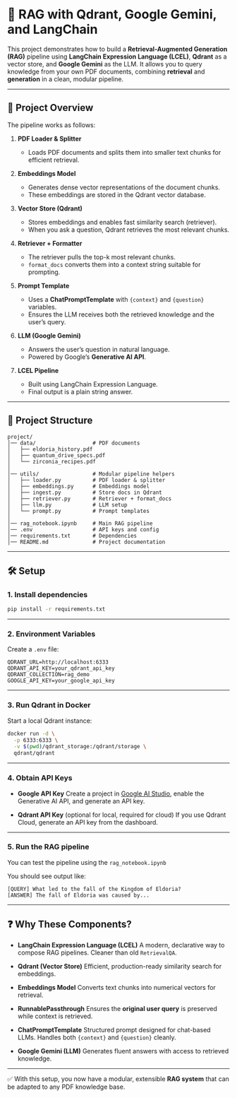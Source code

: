 # 📘 RAG with Qdrant, Google Gemini, and LangChain

This project demonstrates how to build a **Retrieval-Augmented Generation (RAG)** pipeline using **LangChain Expression Language (LCEL)**, **Qdrant** as a vector store, and **Google Gemini** as the LLM. It allows you to query knowledge from your own PDF documents, combining **retrieval** and **generation** in a clean, modular pipeline.

---

## 🚀 Project Overview

The pipeline works as follows:

1. **PDF Loader & Splitter**

   * Loads PDF documents and splits them into smaller text chunks for efficient retrieval.

2. **Embeddings Model**

   * Generates dense vector representations of the document chunks.
   * These embeddings are stored in the Qdrant vector database.

3. **Vector Store (Qdrant)**

   * Stores embeddings and enables fast similarity search (retriever).
   * When you ask a question, Qdrant retrieves the most relevant chunks.

4. **Retriever + Formatter**

   * The retriever pulls the top-k most relevant chunks.
   * `format_docs` converts them into a context string suitable for prompting.

5. **Prompt Template**

   * Uses a **ChatPromptTemplate** with `{context}` and `{question}` variables.
   * Ensures the LLM receives both the retrieved knowledge and the user’s query.

6. **LLM (Google Gemini)**

   * Answers the user’s question in natural language.
   * Powered by Google’s **Generative AI API**.

7. **LCEL Pipeline**

   * Built using LangChain Expression Language.
   * Final output is a plain string answer.

---

## 📂 Project Structure

```
project/
│── data/                  # PDF documents
│   ├── eldoria_history.pdf
│   ├── quantum_drive_specs.pdf
│   └── zirconia_recipes.pdf
│
│── utils/                 # Modular pipeline helpers
│   ├── loader.py          # PDF loader & splitter
│   ├── embeddings.py      # Embeddings model
│   ├── ingest.py          # Store docs in Qdrant
│   ├── retriever.py       # Retriever + format_docs
│   ├── llm.py             # LLM setup
│   └── prompt.py          # Prompt templates
│
│── rag_notebook.ipynb     # Main RAG pipeline
│── .env                   # API keys and config
│── requirements.txt       # Dependencies
│── README.md              # Project documentation
```

---

## 🛠️ Setup

### 1. Install dependencies

```bash
pip install -r requirements.txt
```

---

### 2. Environment Variables

Create a `.env` file:

```env
QDRANT_URL=http://localhost:6333
QDRANT_API_KEY=your_qdrant_api_key
QDRANT_COLLECTION=rag_demo
GOOGLE_API_KEY=your_google_api_key
```

---

### 3. Run Qdrant in Docker

Start a local Qdrant instance:

```bash
docker run -d \
  -p 6333:6333 \
  -v $(pwd)/qdrant_storage:/qdrant/storage \
  qdrant/qdrant
```

---

### 4. Obtain API Keys

* **Google API Key**
  Create a project in [Google AI Studio](https://aistudio.google.com/), enable the Generative AI API, and generate an API key.

* **Qdrant API Key** (optional for local, required for cloud)
  If you use Qdrant Cloud, generate an API key from the dashboard.

---

### 5. Run the RAG pipeline

You can test the pipeline using the `rag_notebook.ipynb`

You should see output like:

```
[QUERY] What led to the fall of the Kingdom of Eldoria?
[ANSWER] The fall of Eldoria was caused by...
```

---

## ❓ Why These Components?

* **LangChain Expression Language (LCEL)**
  A modern, declarative way to compose RAG pipelines. Cleaner than old `RetrievalQA`.

* **Qdrant (Vector Store)**
  Efficient, production-ready similarity search for embeddings.

* **Embeddings Model**
  Converts text chunks into numerical vectors for retrieval.

* **RunnablePassthrough**
  Ensures the **original user query** is preserved while context is retrieved.

* **ChatPromptTemplate**
  Structured prompt designed for chat-based LLMs. Handles both `{context}` and `{question}` cleanly.

* **Google Gemini (LLM)**
  Generates fluent answers with access to retrieved knowledge.

---

✅ With this setup, you now have a modular, extensible **RAG system** that can be adapted to any PDF knowledge base.